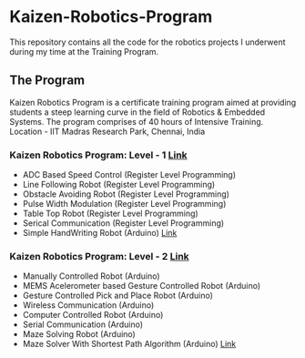 # Kaizen-Robotics-Program
This repository contains all the code for the robotics projects I underwent during my time at the Training Program.

## The Program
Kaizen Robotics Program is a certificate training program aimed at providing students a steep learning curve in the field of Robotics & Embedded Systems. The program comprises of 40 hours of Intensive Training. 
Location - IIT Madras Research Park, Chennai, India

### Kaizen Robotics Program: Level - 1 [Link](https://www.eventshigh.com/detail/chennai/5d49814f9d1a70b862053ed0d8182bcc-kaizen-robotics-program-level-1)
- ADC Based Speed Control (Register Level Programming)
- Line Following Robot (Register Level Programming)
- Obstacle Avoiding Robot (Register Level Programming)
- Pulse Width Modulation (Register Level Programming)
- Table Top Robot (Register Level Programming)
- Serical Communication (Register Level Programming)
- Simple HandWriting Robot (Arduino) [Link](https://github.com/NithishSundarraj/Handwriting-Machine/)

### Kaizen Robotics Program: Level - 2 [Link](https://www.eventshigh.com/detail/chennai/35c36b3a32cf6d100297c4521d9a6f50-kaizen-robotics-program-level-2)

- Manually Controlled Robot (Arduino)
- MEMS Acelerometer based Gesture Controlled Robot (Arduino)
- Gesture Controlled Pick and Place Robot (Arduino)
- Wireless Communication (Arduino)
- Computer Controlled Robot (Arduino)
- Serial Communication (Arduino)
- Maze Solving Robot (Arduino)
- Maze Solver With Shortest Path Algorithm (Arduino) [Link](https://github.com/NithishSundarraj/Maze-Solving-Robot-with-Shortest-Path-Algorithm)
